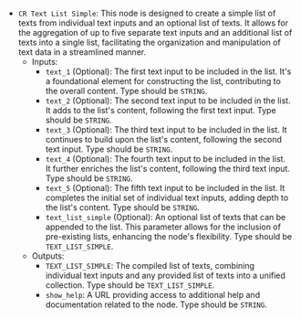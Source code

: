 - `CR Text List Simple`: This node is designed to create a simple list of texts from individual text inputs and an optional list of texts. It allows for the aggregation of up to five separate text inputs and an additional list of texts into a single list, facilitating the organization and manipulation of text data in a streamlined manner.
    - Inputs:
        - `text_1` (Optional): The first text input to be included in the list. It's a foundational element for constructing the list, contributing to the overall content. Type should be `STRING`.
        - `text_2` (Optional): The second text input to be included in the list. It adds to the list's content, following the first text input. Type should be `STRING`.
        - `text_3` (Optional): The third text input to be included in the list. It continues to build upon the list's content, following the second text input. Type should be `STRING`.
        - `text_4` (Optional): The fourth text input to be included in the list. It further enriches the list's content, following the third text input. Type should be `STRING`.
        - `text_5` (Optional): The fifth text input to be included in the list. It completes the initial set of individual text inputs, adding depth to the list's content. Type should be `STRING`.
        - `text_list_simple` (Optional): An optional list of texts that can be appended to the list. This parameter allows for the inclusion of pre-existing lists, enhancing the node's flexibility. Type should be `TEXT_LIST_SIMPLE`.
    - Outputs:
        - `TEXT_LIST_SIMPLE`: The compiled list of texts, combining individual text inputs and any provided list of texts into a unified collection. Type should be `TEXT_LIST_SIMPLE`.
        - `show_help`: A URL providing access to additional help and documentation related to the node. Type should be `STRING`.
